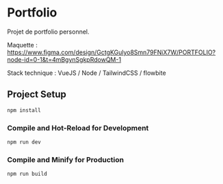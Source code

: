# Portfolio

Projet de portfolio personnel. 

Maquette : https://www.figma.com/design/GctgKGulyo8Smn79FNiX7W/PORTFOLIO?node-id=0-1&t=4mBgynSgkpRdowQM-1

Stack technique : VueJS / Node / TailwindCSS / flowbite

## Project Setup

```sh
npm install
```

### Compile and Hot-Reload for Development

```sh
npm run dev
```

### Compile and Minify for Production

```sh
npm run build
```
